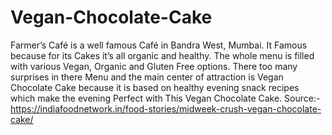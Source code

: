# Vegan-Chocolate-Cake
Farmer’s Café is a well famous Café in Bandra West, Mumbai. It Famous because for its Cakes it’s all organic and healthy. The whole menu is filled with various Vegan, Organic and Gluten Free options.  There too many surprises in there Menu and the main center of attraction is Vegan Chocolate Cake because it is based on healthy evening snack recipes which make the evening Perfect with This Vegan Chocolate Cake. Source:- https://indiafoodnetwork.in/food-stories/midweek-crush-vegan-chocolate-cake/

